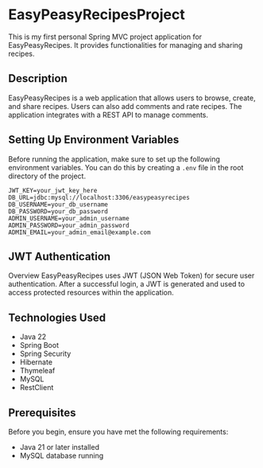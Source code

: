 # EasyPeasyRecipesProject
This is my first personal Spring MVC project application for EasyPeasyRecipes. It provides functionalities for managing and sharing recipes.

## Description

EasyPeasyRecipes is a web application that allows users to browse, create, and share recipes. Users can also add comments and rate recipes. The application integrates with a REST API to manage comments.

## Setting Up Environment Variables

Before running the application, make sure to set up the following environment variables. You can do this by creating a `.env` file in the root directory of the project.

```plaintext
JWT_KEY=your_jwt_key_here
DB_URL=jdbc:mysql://localhost:3306/easypeasyrecipes
DB_USERNAME=your_db_username
DB_PASSWORD=your_db_password
ADMIN_USERNAME=your_admin_username
ADMIN_PASSWORD=your_admin_password
ADMIN_EMAIL=your_admin_email@example.com
```

## JWT Authentication
Overview
EasyPeasyRecipes uses JWT (JSON Web Token) for secure user authentication. After a successful login, a JWT is generated and used to access protected resources within the application.

## Technologies Used

- Java 22
- Spring Boot 
- Spring Security
- Hibernate
- Thymeleaf
- MySQL
- RestClient

## Prerequisites

Before you begin, ensure you have met the following requirements:

- Java 21 or later installed
- MySQL database running


